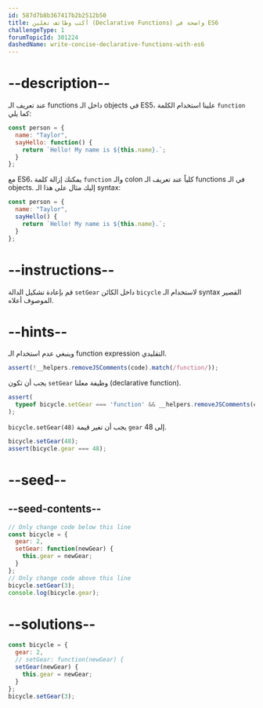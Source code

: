 ```yaml
---
id: 587d7b8b367417b2b2512b50
title: أكتب وظائف تعلين (Declarative Functions) واضحة في ES6
challengeType: 1
forumTopicId: 301224
dashedName: write-concise-declarative-functions-with-es6
---
```


# --description--

عند تعريف الـ functions داخل الـ objects في ES5، علينا استخدام الكلمة `function` كما يلي:

```js
const person = {
  name: "Taylor",
  sayHello: function() {
    return `Hello! My name is ${this.name}.`;
  }
};
```

مع ES6، يمكنك إزالة كلمة `function` والـ colon كلياً عند تعريف الـ functions في الـ objects. إليك مثال على هذا الـ syntax:

```js
const person = {
  name: "Taylor",
  sayHello() {
    return `Hello! My name is ${this.name}.`;
  }
};
```

# --instructions--

قم بإعادة تشكيل الدالة `setGear` داخل الكائن `bicycle` لاستخدام الـ syntax القصير الموصوف أعلاه.

# --hints--

وينبغي عدم استخدام الـ function expression التقليدي.

```js
assert(!__helpers.removeJSComments(code).match(/function/));
```

يجب أن تكون `setGear` وظيفة معلنا (declarative function).

```js
assert(
  typeof bicycle.setGear === 'function' && __helpers.removeJSComments(code).match(/setGear\s*\(.+\)\s*\{/)
);
```

`bicycle.setGear(48)` يجب أن تغير قيمة `gear` إلى 48.

```js
bicycle.setGear(48);
assert(bicycle.gear === 48);
```

# --seed--

## --seed-contents--

```js
// Only change code below this line
const bicycle = {
  gear: 2,
  setGear: function(newGear) {
    this.gear = newGear;
  }
};
// Only change code above this line
bicycle.setGear(3);
console.log(bicycle.gear);
```

# --solutions--

```js
const bicycle = {
  gear: 2,
  // setGear: function(newGear) {
  setGear(newGear) {
    this.gear = newGear;
  }
};
bicycle.setGear(3);
```
